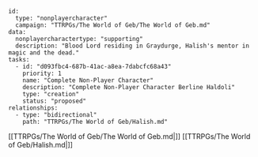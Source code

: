 
```RpgManager4
id: 
  type: "nonplayercharacter"
  campaign: "TTRPGs/The World of Geb/The World of Geb.md"
data: 
  nonplayercharactertype: "supporting"
  description: "Blood Lord residing in Graydurge, Halish's mentor in magic and the dead."
tasks: 
  - id: "d093fbc4-687b-41ac-a8ea-7dabcfc68a43"
    priority: 1
    name: "Complete Non-Player Character"
    description: "Complete Non-Player Character Berline Haldoli"
    type: "creation"
    status: "proposed"
relationships: 
  - type: "bidirectional"
    path: "TTRPGs/The World of Geb/Halish.md"
```

[[TTRPGs/The World of Geb/The World of Geb.md|]]
[[TTRPGs/The World of Geb/Halish.md|]]